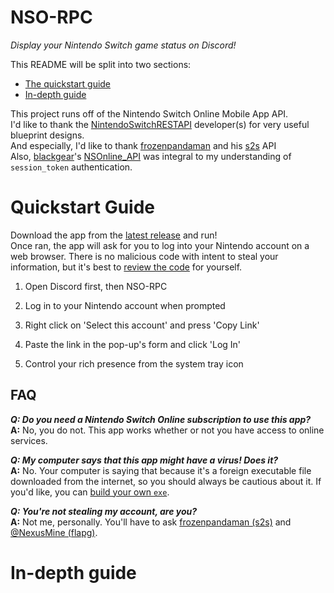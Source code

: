 # NSO-RPC

*Display your Nintendo Switch game status on Discord!*

This README will be split into two sections:
  - [The quickstart guide](#quick)
  - [In-depth guide](#depth)

This project runs off of the Nintendo Switch Online Mobile App API.  
I'd like to thank the [NintendoSwitchRESTAPI](https://github.com/ZekeSnider/NintendoSwitchRESTAPI) developer(s) for very useful blueprint designs.  
And especially, I'd like to thank [frozenpandaman](https://github.com/frozenpandaman) and his [s2s](https://github.com/frozenpandaman/splatnet2statink/wiki/api-docs) API  
Also, [blackgear](https://github.com/blackgear)'s [NSOnline_API](https://github.com/blackgear/NSOnline_API) was integral to my understanding of `session_token` authentication.

<h1 id = 'quick'>Quickstart Guide</h1>

Download the app from the [latest release](https://github.com/MCMi460/NSO-RPC/releases) and run!  
Once ran, the app will ask for you to log into your Nintendo account on a web browser. There is no malicious code with intent to steal your information, but it's best to [review the code](/api/__init__.py) for yourself.

1. Open Discord first, then NSO-RPC

2. Log in to your Nintendo account when prompted

3. Right click on 'Select this account' and press 'Copy Link'

4. Paste the link in the pop-up's form and click 'Log In'

5. Control your rich presence from the system tray icon

## FAQ

***Q: Do you need a Nintendo Switch Online subscription to use this app?***  
**A:** No, you do not. This app works whether or not you have access to online services.

***Q: My computer says that this app might have a virus! Does it?***  
**A:** No. Your computer is saying that because it's a foreign executable file downloaded from the internet, so you should always be cautious about it. If you'd like, you can [build your own `exe`](#depth).

***Q: You're not stealing my account, are you?***  
**A:** Not me, personally. You'll have to ask [frozenpandaman (s2s)](https://github.com/frozenpandaman) and [@NexusMine (flapg)](https://twitter.com/NexusMine).

<h1 id = 'depth'>In-depth guide</h1>
